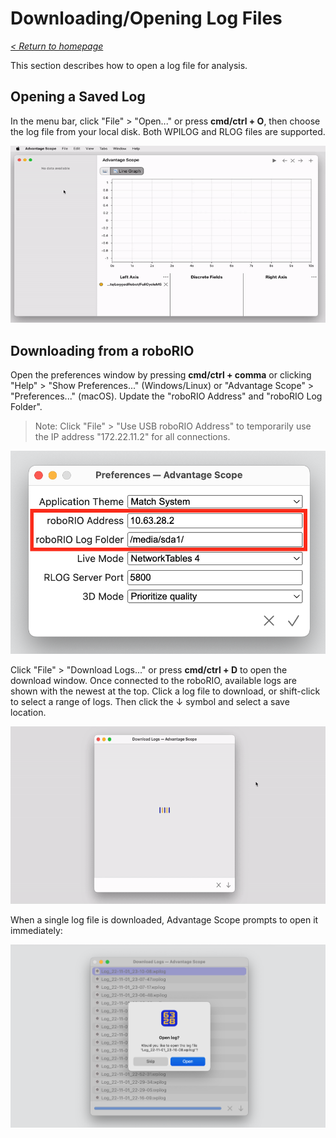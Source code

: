 # Downloading/Opening Log Files

_[< Return to homepage](/docs/INDEX.md)_

This section describes how to open a log file for analysis.

## Opening a Saved Log

In the menu bar, click "File" > "Open..." or press **cmd/ctrl + O**, then choose the log file from your local disk. Both WPILOG and RLOG files are supported.

![Opening a saved log](/docs/img/open-file-1.gif)

## Downloading from a roboRIO

Open the preferences window by pressing **cmd/ctrl + comma** or clicking "Help" > "Show Preferences..." (Windows/Linux) or "Advantage Scope" > "Preferences..." (macOS). Update the "roboRIO Address" and "roboRIO Log Folder".

> Note: Click "File" > "Use USB roboRIO Address" to temporarily use the IP address "172.22.11.2" for all connections.

![Diagram of roboRIO preferences](/docs/img/open-file-2.png)

Click "File" > "Download Logs..." or press **cmd/ctrl + D** to open the download window. Once connected to the roboRIO, available logs are shown with the newest at the top. Click a log file to download, or shift-click to select a range of logs. Then click the ↓ symbol and select a save location.

![Downloading log files](/docs/img/open-file-3.gif)

When a single log file is downloaded, Advantage Scope prompts to open it immediately:

![Prompt to open log file](/docs/img/open-file-4.png)

